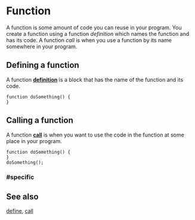 # Function

A function is some amount of code you can reuse in your program. You create a function using a
function _definition_ which names the function and has its code. A function _call_ is when you use a
function by its name somewhere in your program.

## Defining a function

A function [**definition**](/types/function/define) is a block that has the name of the function and its code.

```block
function doSomething() {
}
```

## Calling a function

A function [**call**](/typesfunction/call) is when you want to use the code in the function at some place in your program.

```sig
function doSomething() {
}
doSomething();
```

### #specific

## See also

[define](/types/function/define), [call](/types/function/call)